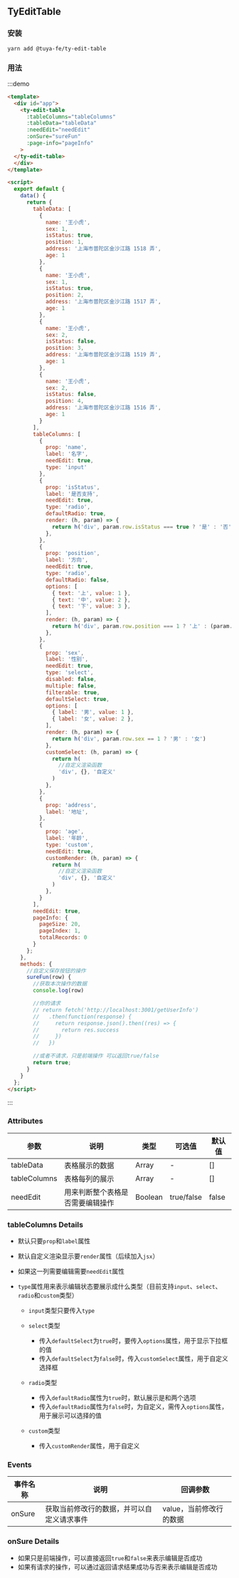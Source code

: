 ## TyEditTable

### 安装
```shell
yarn add @tuya-fe/ty-edit-table
```

### 用法

:::demo
```html
<template>
  <div id="app">
    <ty-edit-table
      :tableColumns="tableColumns"
      :tableData="tableData"
      :needEdit="needEdit"
      :onSure="sureFun"
      :page-info="pageInfo"
    >
  </ty-edit-table>
  </div>
</template>

<script>
  export default {
    data() {
      return {
        tableData: [
          {
            name: '王小虎',
            sex: 1,
            isStatus: true,
            position: 1,
            address: '上海市普陀区金沙江路 1518 弄',
            age: 1
          },
          {
            name: '王小虎',
            sex: 1,
            isStatus: true,
            position: 2,
            address: '上海市普陀区金沙江路 1517 弄',
            age: 1
          },
          {
            name: '王小虎',
            sex: 2,
            isStatus: false,
            position: 3,
            address: '上海市普陀区金沙江路 1519 弄',
            age: 1
          },
          {
            name: '王小虎',
            sex: 2,
            isStatus: false,
            position: 4,
            address: '上海市普陀区金沙江路 1516 弄',
            age: 1
          }
        ],
        tableColumns: [
          {
            prop: 'name',
            label: '名字',
            needEdit: true,
            type: 'input'
          },
          {
            prop: 'isStatus',
            label: '是否支持',
            needEdit: true,
            type: 'radio',
            defaultRadio: true,
            render: (h, param) => {
              return h('div', param.row.isStatus === true ? '是' : '否')
            },
          },
          {
            prop: 'position',
            label: '方向',
            needEdit: true,
            type: 'radio',
            defaultRadio: false,
            options: [
              { text: '上', value: 1 },
              { text: '中', value: 2 },
              { text: '下', value: 3 },
            ],
            render: (h, param) => {
              return h('div', param.row.position === 1 ? '上' : (param.row.position === 2 ? '中' : '下'))
            },
          },
          {
            prop: 'sex',
            label: '性别',
            needEdit: true,
            type: 'select',
            disabled: false,
            multiple: false,
            filterable: true,
            defaultSelect: true,
            options: [
              { label: '男', value: 1 },
              { label: '女', value: 2 },
            ],
            render: (h, param) => {
              return h('div', param.row.sex == 1 ? '男' : '女')
            },
            customSelect: (h, param) => {
              return h(
                //自定义渲染函数
                'div', {}, '自定义'
              )
            },
          },
          {
            prop: 'address',
            label: '地址',
          },
          {
            prop: 'age',
            label: '年龄',
            type: 'custom',
            needEdit: true,
            customRender: (h, param) => {
              return h(
                //自定义渲染函数
                'div', {}, '自定义'
              )
            },
          }
        ],
        needEdit: true,
        pageInfo: {
          pageSize: 20,
          pageIndex: 1,
          totalRecords: 0
        }
      };
    },
    methods: {
      //自定义保存按钮的操作
      sureFun(row) {
        //获取本次操作的数据
        console.log(row)

        //你的请求
        // return fetch('http://localhost:3001/getUserInfo')
        //   .then(function(response) {
        //     return response.json().then((res) => {
        //       return res.success
        //     })
        //   })

        //或者不请求，只是前端操作 可以返回true/false
        return true;
      }
    }
  };
</script>
```
:::

### Attributes
| 参数                  | 说明                                      | 类型                        | 可选值  | 默认值 |
| --------------------- | ---------------------------------------- | --------------------------- | ---- | ----- |
| tableData             | 表格展示的数据                             | Array                       | -    | []    |
| tableColumns          | 表格每列的展示                             | Array                       | -    | []    |
| needEdit              | 用来判断整个表格是否需要编辑操作              | Boolean                     | true/false    | false     |

### tableColumns Details

- 默认只要`prop`和`label`属性

- 默认自定义渲染显示要`render`属性（后续加入`jsx`）

- 如果这一列需要编辑需要`needEdit`属性

- `type`属性用来表示编辑状态要展示成什么类型（目前支持`input`、`select`、`radio`和`custom`类型）

  - `input`类型只要传入`type`

  - `select`类型
    - 传入`defaultSelect`为`true`时，要传入`options`属性，用于显示下拉框的值
    - 传入`defaultSelect`为`false`时，传入`customSelect`属性，用于自定义选择框

  - `radio`类型
    - 传入`defaultRadio`属性为`true`时，默认展示是和两个选项
    - 传入`defaultRadio`属性为`false`时，为自定义，需传入`options`属性，用于展示可以选择的值
  - `custom`类型
    - 传入`customRender`属性，用于自定义

### Events
| 事件名称           | 说明                                         | 回调参数                                     |
| -------------- | -------------------------------------------    | ---------------------------------------- |
| onSure         | 获取当前修改行的数据，并可以自定义请求事件            | value，当前修改行的数据  |

### onSure Details
- 如果只是前端操作，可以直接返回`true`和`false`来表示编辑是否成功
- 如果有请求的操作，可以通过返回请求结果成功与否来表示编辑是否成功
